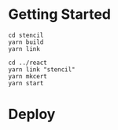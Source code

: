 # Getting Started
```
cd stencil
yarn build
yarn link

cd ../react
yarn link "stencil"
yarn mkcert
yarn start
```

# Deploy


